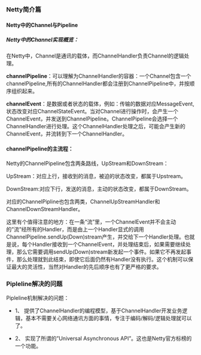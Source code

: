 ### Netty简介篇

#### Netty中的Channel与Pipeline

##### Netty中的Channel实现概览：

在Netty中，Channel是通讯的载体，而ChannelHandler负责Channel的逻辑处理。

**channelPipeline**：可以理解为ChannelHandler的容器：一个Channel包含一个channelPipeline,所有的ChannelHandler都会注册到ChannelPipeline中，并按顺序组织起来。

**channelEvent**：是数据或者状态的载体，例如：传输的数据对应MessageEvent,状态改变对应ChannelStateEvent。当对Channel进行操作时，会产生一个ChannelEvent，并发送到ChannelPipeline。ChannelPipeline会选择一个ChannelHandler进行处理。这个ChannelHandler处理之后，可能会产生新的ChannelEvent，并流转到下一个ChannelHandler。

#### channelPipeline的主流程：

Netty的ChannelPipeline包含两条路线，UpStream和DownStream：

 UpStream：对应上行，接收到的消息，被迫的状态改变，都属于Upstream。

 DownStream:对应下行，发送的消息，主动的状态改变，都属于DownStream。

对应的ChannelPipline也包含两类，ChannelUpStreamHandler和ChannelDownStreamHandler。

这里有个值得注意的地方：在一条“流”里，一个ChannelEvent并不会主动的”流”经所有的Handler，而是由上一个Handler显式的调用ChannelPipeline.sendUp(Down)stream产生，并交给下一个Handler处理。也就是说，每个Handler接收到一个ChannelEvent，并处理结束后，如果需要继续处理，那么它需要调用sendUp(Down)stream新发起一个事件。如果它不再发起事件，那么处理就到此结束，即使它后面仍然有Handler没有执行。这个机制可以保证最大的灵活性，当然对Handler的先后顺序也有了更严格的要求。


### Pipleline解决的问题

Pipleline机制解决的问题：

* 1、 提供了ChannelHandler的编程模型，基于ChannelHandler开发业务逻辑，基本不需要关心网络通讯方面的事情，专注于编码/解码/逻辑处理就可以了。

* 2、 实现了所谓的”Universal Asynchronous API”。这也是Netty官方标榜的一个功能。
